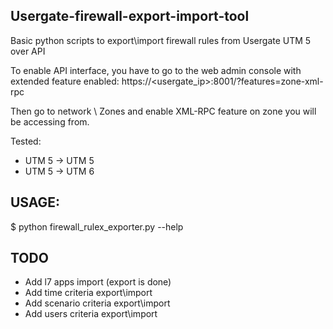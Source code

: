 ## Usergate-firewall-export-import-tool
Basic python scripts to export\import firewall rules from Usergate UTM 5 over API

To enable API interface, you have to go to the web admin console with extended feature enabled:
https://<usergate_ip>:8001/?features=zone-xml-rpc

Then go to network \ Zones and enable XML-RPC feature on zone you will be accessing from.

Tested:
- UTM 5 -> UTM 5
- UTM 5 -> UTM 6

## USAGE:
$ python firewall_rulex_exporter.py --help

## TODO 
- Add l7 apps import (export is done)
- Add time criteria export\import
- Add scenario criteria export\import
- Add users criteria export\import

